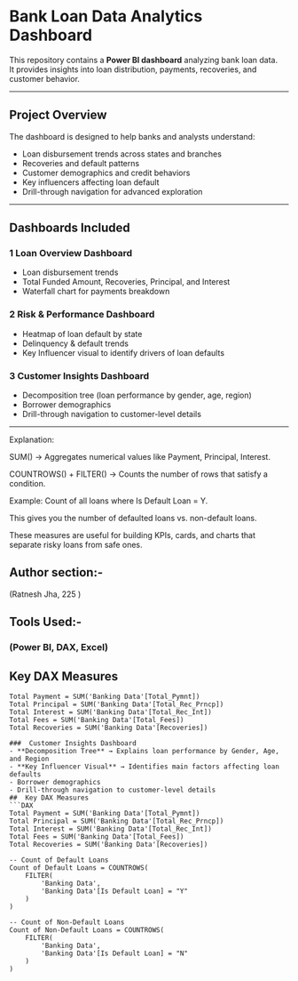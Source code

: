 #  Bank Loan Data Analytics Dashboard

This repository contains a **Power BI dashboard** analyzing bank loan data.  
It provides insights into loan distribution, payments, recoveries, and customer behavior.

---

##  Project Overview
The dashboard is designed to help banks and analysts understand:
- Loan disbursement trends across states and branches
- Recoveries and default patterns
- Customer demographics and credit behaviors
- Key influencers affecting loan default
- Drill-through navigation for advanced exploration

---

##  Dashboards Included
### 1️ Loan Overview Dashboard
- Loan disbursement trends  
- Total Funded Amount, Recoveries, Principal, and Interest  
- Waterfall chart for payments breakdown  

### 2️ Risk & Performance Dashboard
- Heatmap of loan default by state  
- Delinquency & default trends  
- Key Influencer visual to identify drivers of loan defaults  

### 3️ Customer Insights Dashboard
- Decomposition tree (loan performance by gender, age, region)  
- Borrower demographics  
- Drill-through navigation to customer-level details

---
Explanation:

SUM() → Aggregates numerical values like Payment, Principal, Interest.

COUNTROWS() + FILTER() → Counts the number of rows that satisfy a condition.

Example: Count of all loans where Is Default Loan = Y.

This gives you the number of defaulted loans vs. non-default loans.

These measures are useful for building KPIs, cards, and charts that separate risky loans from safe ones.
## Author section:-
(Ratnesh Jha, 225 )  
## Tools Used:-
### (Power BI, DAX, Excel)  
##  Key DAX Measures
```DAX
Total Payment = SUM('Banking Data'[Total_Pymnt])
Total Principal = SUM('Banking Data'[Total_Rec_Prncp])
Total Interest = SUM('Banking Data'[Total_Rec_Int])
Total Fees = SUM('Banking Data'[Total_Fees])
Total Recoveries = SUM('Banking Data'[Recoveries])

###  Customer Insights Dashboard
- **Decomposition Tree** → Explains loan performance by Gender, Age, and Region  
- **Key Influencer Visual** → Identifies main factors affecting loan defaults  
- Borrower demographics  
- Drill-through navigation to customer-level details
##  Key DAX Measures
```DAX
Total Payment = SUM('Banking Data'[Total_Pymnt])
Total Principal = SUM('Banking Data'[Total_Rec_Prncp])
Total Interest = SUM('Banking Data'[Total_Rec_Int])
Total Fees = SUM('Banking Data'[Total_Fees])
Total Recoveries = SUM('Banking Data'[Recoveries])

-- Count of Default Loans
Count of Default Loans = COUNTROWS(
    FILTER(
        'Banking Data',
        'Banking Data'[Is Default Loan] = "Y"
    )
)

-- Count of Non-Default Loans
Count of Non-Default Loans = COUNTROWS(
    FILTER(
        'Banking Data',
        'Banking Data'[Is Default Loan] = "N"
    )
)



   



